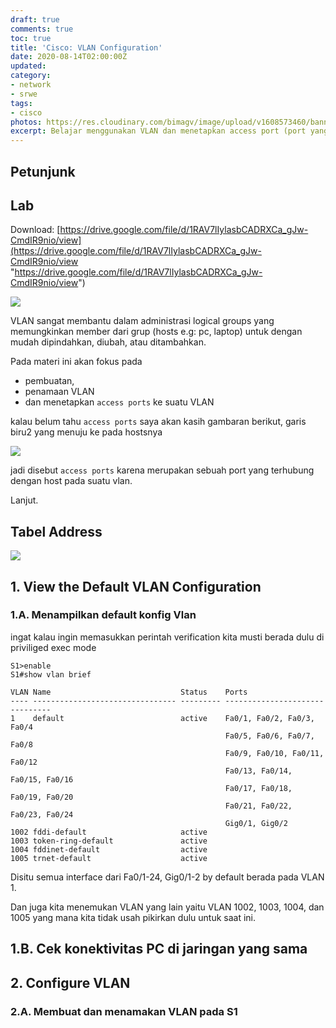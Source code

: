 ```yaml
---
draft: true
comments: true
toc: true
title: 'Cisco: VLAN Configuration'
date: 2020-08-14T02:00:00Z
updated: 
category:
- network
- srwe
tags:
- cisco
photos: https://res.cloudinary.com/bimagv/image/upload/v1608573460/banner/cisco-srwe_uhz3er.png
excerpt: Belajar menggunakan VLAN dan menetapkan access port (port yang terhubung dengan host pada suatu vlan)
---
```

## Petunjunk

## Lab

Download: [https://drive.google.com/file/d/1RAV7lIylasbCADRXCa_gJw-CmdIR9nio/view](https://drive.google.com/file/d/1RAV7lIylasbCADRXCa_gJw-CmdIR9nio/view "https://drive.google.com/file/d/1RAV7lIylasbCADRXCa_gJw-CmdIR9nio/view")

![](/images/screenshot_2020-08-14_09-57-50.png)
<!-- more -->
VLAN sangat membantu dalam administrasi logical groups yang memungkinkan member dari grup (hosts e.g: pc, laptop) untuk dengan mudah dipindahkan, diubah, atau ditambahkan. 

Pada materi ini akan fokus pada 

* pembuatan,
* penamaan VLAN
* dan menetapkan `access ports` ke suatu VLAN

kalau belum tahu `access ports` saya akan kasih gambaran berikut, garis biru2 yang menuju ke pada hostsnya

![](/images/access_and_trunk_ports_explained-1024x461.jpg)

jadi disebut `access ports` karena merupakan sebuah port yang terhubung dengan host pada suatu vlan. 

Lanjut.

## Tabel Address

![](/images/screenshot_2020-08-14_09-58-42.png)

## 1. View the Default VLAN Configuration

### 1.A. Menampilkan default konfig Vlan 

ingat kalau ingin memasukkan perintah verification kita musti berada dulu di priviliged exec mode

    S1>enable 
    S1#show vlan brief 
    
    VLAN Name                             Status    Ports
    ---- -------------------------------- --------- -------------------------------
    1    default                          active    Fa0/1, Fa0/2, Fa0/3, Fa0/4
                                                    Fa0/5, Fa0/6, Fa0/7, Fa0/8
                                                    Fa0/9, Fa0/10, Fa0/11, Fa0/12
                                                    Fa0/13, Fa0/14, Fa0/15, Fa0/16
                                                    Fa0/17, Fa0/18, Fa0/19, Fa0/20
                                                    Fa0/21, Fa0/22, Fa0/23, Fa0/24
                                                    Gig0/1, Gig0/2
    1002 fddi-default                     active    
    1003 token-ring-default               active    
    1004 fddinet-default                  active    
    1005 trnet-default                    active    

Disitu semua interface dari Fa0/1-24, Gig0/1-2 by default berada pada VLAN 1.

Dan juga kita menemukan VLAN yang lain yaitu VLAN 1002, 1003, 1004, dan 1005 yang mana kita tidak usah pikirkan dulu untuk saat ini. 

## 1.B. Cek konektivitas PC di jaringan yang sama

## 2. Configure VLAN

### 2.A. Membuat dan menamakan VLAN pada S1